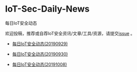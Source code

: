 # IoT-Sec-Daily-News
每日IoT安全动态


欢迎投稿，推荐或自荐IoT安全资讯/文章/工具/资源，请提交[issue](https://github.com/360QLab/IoT-Sec-Daily-News/issues) 。

- [每日IoT安全动态(20190929)](https://github.com/IoT-Sec-QLab/IoT-Sec-Daily-News/blob/master/docs/%E6%AF%8F%E6%97%A5IoT%E5%AE%89%E5%85%A8%E5%8A%A8%E6%80%81(20190929).md)

- [每日IoT安全动态(20190930)](https://github.com/IoT-Sec-QLab/IoT-Sec-Daily-News/blob/master/docs/%E6%AF%8F%E6%97%A5IoT%E5%AE%89%E5%85%A8%E5%8A%A8%E6%80%81(20190930).md)

- [每日IoT安全动态(20191008)](https://github.com/IoT-Sec-QLab/IoT-Sec-Daily-News/blob/master/docs/%E6%AF%8F%E6%97%A5IoT%E5%AE%89%E5%85%A8%E5%8A%A8%E6%80%81(20191008).md)
